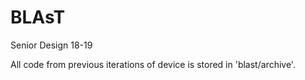 # BLAsT
Senior Design 18-19

All code from previous iterations of device is stored in 'blast/archive'.
